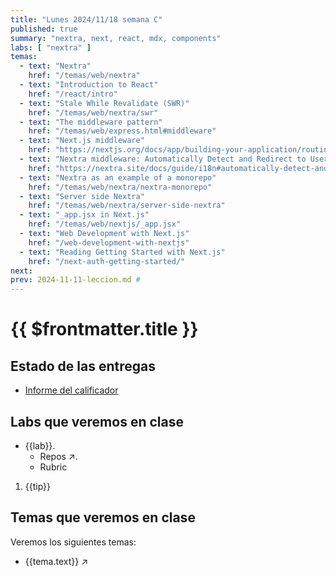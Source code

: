 ```yaml
---
title: "Lunes 2024/11/18 semana C"
published: true
summary: "nextra, next, react, mdx, components"
labs: [ "nextra" ]
temas: 
  - text: "Nextra"
    href: "/temas/web/nextra"
  - text: "Introduction to React"
    href: "/react/intro"
  - text: "Stale While Revalidate (SWR)"
    href: "/temas/web/nextra/swr"
  - text: "The middleware pattern"
    href: "/temas/web/express.html#middleware"
  - text: "Next.js middleware"
    href: "https://nextjs.org/docs/app/building-your-application/routing/middleware#use-cases"
  - text: "Nextra middleware: Automatically Detect and Redirect to User-Selected Language"
    href: "https://nextra.site/docs/guide/i18n#automatically-detect-and-redirect-to-user-selected-language-optional"
  - text: "Nextra as an example of a monorepo"
    href: "/temas/web/nextra/nextra-monorepo"
  - text: "Server side Nextra"
    href: "/temas/web/nextra/server-side-nextra" 
  - text: "_app.jsx in Next.js"
    href: "/temas/web/nextjs/_app.jsx"
  - text: "Web Development with Next.js"
    href: "/web-development-with-nextjs"
  - text: "Reading Getting Started with Next.js"
    href: "/next-auth-getting-started/"
next: 
prev: 2024-11-11-leccion.md # 
---
```


# {{ $frontmatter.title }}

## Estado de las entregas

* [Informe del calificador](https://campusdoctoradoyposgrado2425.ull.es/grade/report/grader/index.php?id=2425110680)


## Labs que veremos en clase


<ul>
  <li  v-for="(lab, index) in $frontmatter.labs" :key="index"> <a :href="'/practicas/'+lab">{{lab}}</a>.
    <ul>
      <li><a :href="'https://github.com/orgs/ULL-MII-SYTWS-2425/repositories?q='+lab" target="_blank">Repos ↗</a>.</li>
      <li><a :href="'/practicas/'+lab+'.html#rubrica'">Rubric</a></li>
    </ul>
  </li>
</ul>

<ol>
<li v-for="(tip, index) in $frontmatter.intro2sd" :key="index">{{tip}}</li>
</ol>

## Temas que veremos en clase

Veremos los siguientes temas:
<ul>
    <li  v-for="(tema, index) in $frontmatter.temas" :key="index">
    <a :href="tema.href" target="_blank">{{tema.text}} ↗</a>
    </li>
</ul>

